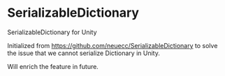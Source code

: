 # SerializableDictionary
SerializableDictionary for Unity

Initialized from https://github.com/neuecc/SerializableDictionary to solve the issue that we cannot serialize Dictionary in Unity.

Will enrich the feature in future.
